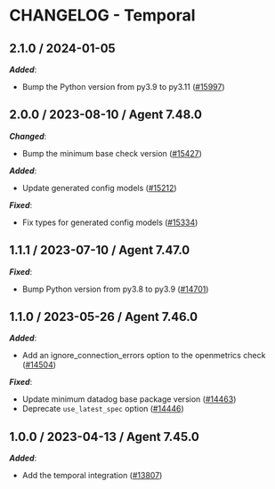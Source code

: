 # CHANGELOG - Temporal

<!-- towncrier release notes start -->

## 2.1.0 / 2024-01-05

***Added***:

* Bump the Python version from py3.9 to py3.11 ([#15997](https://github.com/KhulnaSoft/integrations-core/pull/15997))

## 2.0.0 / 2023-08-10 / Agent 7.48.0

***Changed***:

* Bump the minimum base check version ([#15427](https://github.com/KhulnaSoft/integrations-core/pull/15427))

***Added***:

* Update generated config models ([#15212](https://github.com/KhulnaSoft/integrations-core/pull/15212))

***Fixed***:

* Fix types for generated config models ([#15334](https://github.com/KhulnaSoft/integrations-core/pull/15334))

## 1.1.1 / 2023-07-10 / Agent 7.47.0

***Fixed***:

* Bump Python version from py3.8 to py3.9 ([#14701](https://github.com/KhulnaSoft/integrations-core/pull/14701))

## 1.1.0 / 2023-05-26 / Agent 7.46.0

***Added***:

* Add an ignore_connection_errors option to the openmetrics check ([#14504](https://github.com/KhulnaSoft/integrations-core/pull/14504))

***Fixed***:

* Update minimum datadog base package version ([#14463](https://github.com/KhulnaSoft/integrations-core/pull/14463))
* Deprecate `use_latest_spec` option ([#14446](https://github.com/KhulnaSoft/integrations-core/pull/14446))

## 1.0.0 / 2023-04-13 / Agent 7.45.0

***Added***:

* Add the temporal integration ([#13807](https://github.com/KhulnaSoft/integrations-core/pull/13807))
